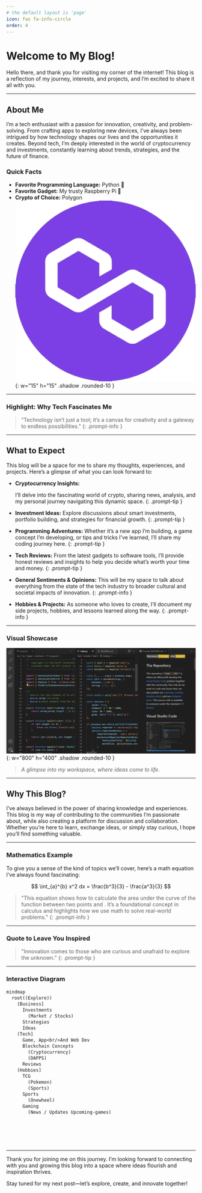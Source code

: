 ```yaml
---
# the default layout is 'page'
icon: fas fa-info-circle
order: 4
---
```


# Welcome to My Blog!

Hello there, and thank you for visiting my corner of the internet! This blog is a reflection of my journey, interests, and projects, and I’m excited to share it all with you.

---

## About Me

I’m a tech enthusiast with a passion for innovation, creativity, and problem-solving. From crafting apps to exploring new devices, I’ve always been intrigued by how technology shapes our lives and the opportunities it creates. Beyond tech, I’m deeply interested in the world of cryptocurrency and investments, constantly learning about trends, strategies, and the future of finance.

### Quick Facts

- **Favorite Programming Language:** Python 🐍
- **Favorite Gadget:** My trusty Raspberry Pi 🥧
- **Crypto of Choice:** Polygon ![polygon](/assets/img/2024-12-08-my-first-post/img/polygon.webp){: w="15" h="15" .shadow .rounded-10 }

---

### **Highlight: Why Tech Fascinates Me**

> "Technology isn’t just a tool; it’s a canvas for creativity and a gateway to endless possibilities."
{: .prompt-info }
---

## What to Expect

This blog will be a space for me to share my thoughts, experiences, and projects. Here’s a glimpse of what you can look forward to:

- **Cryptocurrency Insights:**
 
  I’ll delve into the fascinating world of crypto, sharing news, analysis, and my personal journey navigating this dynamic space.
  {: .prompt-tip } 
- **Investment Ideas:**
  Explore discussions about smart investments, portfolio building, and strategies for financial growth.
  {: .prompt-tip }  

- **Programming Adventures:**
  Whether it’s a new app I’m building, a game concept I’m developing, or tips and tricks I’ve learned, I’ll share my coding journey here.
  {: .prompt-tip }  

- **Tech Reviews:**
  From the latest gadgets to software tools, I’ll provide honest reviews and insights to help you decide what’s worth your time and money.
  {: .prompt-tip }  

- **General Sentiments & Opinions:**
  This will be my space to talk about everything from the state of the tech industry to broader cultural and societal impacts of innovation.
  {: .prompt-info }  

- **Hobbies & Projects:**
  As someone who loves to create, I’ll document my side projects, hobbies, and lessons learned along the way.
  {: .prompt-info }  

---

### **Visual Showcase**

![Creative Workbench](/assets/img/2024-12-08-my-first-post/img/sidebyside.png){: w="800" h="400" .shadow .rounded-10 }
> *A glimpse into my workspace, where ideas come to life.*

---

## Why This Blog?

I’ve always believed in the power of sharing knowledge and experiences. This blog is my way of contributing to the communities I’m passionate about, while also creating a platform for discussion and collaboration. Whether you’re here to learn, exchange ideas, or simply stay curious, I hope you’ll find something valuable.

---

### Mathematics Example

To give you a sense of the kind of topics we’ll cover, here’s a math equation I’ve always found fascinating:

$$
\int_{a}^{b} x^2 dx = \frac{b^3}{3} - \frac{a^3}{3}
$$

> "This equation shows how to calculate the area under the curve of the function  between two points  and . It’s a foundational concept in calculus and highlights how we use math to solve real-world problems."
{: .prompt-info }


---

### **Quote to Leave You Inspired**
> "Innovation comes to those who are curious and unafraid to explore the unknown."
{: .prompt-tip }

---

### **Interactive Diagram**

```mermaid
mindmap
  root((Explore))
    (Business]
      Investments
        (Market / Stocks)
      Strategies
      Ideas   
    (Tech]
      Game, App<br/>And Web Dev
      Blockchain Concepts
        (Cryptocurrency)
        (DAPPS)
      Reviews
    (Hobbies]
      TCG
        (Pokemon)
        (Sports)
      Sports
        (Onewheel)
      Gaming
        (News / Updates Upcoming-games)
        


        
        
```

---

Thank you for joining me on this journey. I’m looking forward to connecting with you and growing this blog into a space where ideas flourish and inspiration thrives.

Stay tuned for my next post—let’s explore, create, and innovate together!

